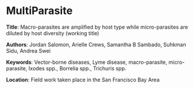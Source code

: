 # MultiParasite

<b>Title</b>: Macro-parasites are amplified by host type while micro-parasites are diluted by host diversity (working title)

<b>Authors</b>: Jordan Salomon, Arielle Crews, Samantha B Sambado, Suhkman Sidu, Andrea Swei

<b>Keywords</b>: Vector-borne diseases, Lyme disease, macro-parasite, micro-parasite, Ixodes spp., Borrelia spp., Trichuris spp.

<b>Location</b>: Field work taken place in the San Francisco Bay Area


